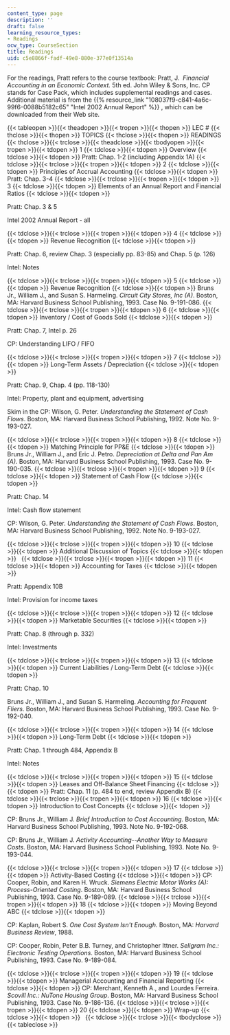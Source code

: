 ```yaml
---
content_type: page
description: ''
draft: false
learning_resource_types:
- Readings
ocw_type: CourseSection
title: Readings
uid: c5e8866f-fadf-49e8-880e-377e0f13514a
---
```

For the readings, Pratt refers to the course textbook: Pratt, J.  *Financial Accounting in an Economic Context.* 5th ed. John Wiley & Sons, Inc. CP stands for Case Pack, which includes supplemental readings and cases. Additional material is from the {{% resource_link "108037f9-c841-4a6c-99f6-0088b5182c65" "Intel 2002 Annual Report" %}} , which can be downloaded from their Web site.

{{< tableopen >}}{{< theadopen >}}{{< tropen >}}{{< thopen >}}
LEC #
{{< thclose >}}{{< thopen >}}
TOPICS
{{< thclose >}}{{< thopen >}}
READINGS
{{< thclose >}}{{< trclose >}}{{< theadclose >}}{{< tbodyopen >}}{{< tropen >}}{{< tdopen >}}
1
{{< tdclose >}}{{< tdopen >}}
Overview
{{< tdclose >}}{{< tdopen >}}
Pratt: Chap. 1-2 (including Appendix 1A)
{{< tdclose >}}{{< trclose >}}{{< tropen >}}{{< tdopen >}}
2
{{< tdclose >}}{{< tdopen >}}
Principles of Accrual Accounting
{{< tdclose >}}{{< tdopen >}}
Pratt: Chap. 3-4
{{< tdclose >}}{{< trclose >}}{{< tropen >}}{{< tdopen >}}
3
{{< tdclose >}}{{< tdopen >}}
Elements of an Annual Report and Financial Ratios
{{< tdclose >}}{{< tdopen >}}

Pratt: Chap. 3 & 5

Intel 2002 Annual Report - all

{{< tdclose >}}{{< trclose >}}{{< tropen >}}{{< tdopen >}}
4
{{< tdclose >}}{{< tdopen >}}
Revenue Recognition
{{< tdclose >}}{{< tdopen >}}

Pratt: Chap. 6, review Chap. 3 (especially pp. 83-85) and Chap. 5 (p. 126)

Intel: Notes

{{< tdclose >}}{{< trclose >}}{{< tropen >}}{{< tdopen >}}
5
{{< tdclose >}}{{< tdopen >}}
Revenue Recognition
{{< tdclose >}}{{< tdopen >}}
Bruns Jr., William J., and Susan S. Harmeling. *Circuit City Stores, Inc (A)*. Boston, MA: Harvard Business School Publishing, 1993. Case No. 9-191-086.
{{< tdclose >}}{{< trclose >}}{{< tropen >}}{{< tdopen >}}
6
{{< tdclose >}}{{< tdopen >}}
Inventory / Cost of Goods Sold
{{< tdclose >}}{{< tdopen >}}

Pratt: Chap. 7, Intel p. 26

CP: Understanding LIFO / FIFO

{{< tdclose >}}{{< trclose >}}{{< tropen >}}{{< tdopen >}}
7
{{< tdclose >}}{{< tdopen >}}
Long-Term Assets / Depreciation
{{< tdclose >}}{{< tdopen >}}

Pratt: Chap. 9, Chap. 4 (pp. 118-130)

Intel: Property, plant and equipment, advertising

Skim in the CP: Wilson, G. Peter. *Understanding the Statement of Cash Flows*. Boston, MA: Harvard Business School Publishing, 1992. Note No. 9-193-027.

{{< tdclose >}}{{< trclose >}}{{< tropen >}}{{< tdopen >}}
8
{{< tdclose >}}{{< tdopen >}}
Matching Principle for PP&E
{{< tdclose >}}{{< tdopen >}}
Bruns Jr., William J., and Eric J. Petro. *Depreciation at Delta and Pan Am (A)*. Boston, MA: Harvard Business School Publishing, 1993. Case No. 9-190-035.
{{< tdclose >}}{{< trclose >}}{{< tropen >}}{{< tdopen >}}
9
{{< tdclose >}}{{< tdopen >}}
Statement of Cash Flow
{{< tdclose >}}{{< tdopen >}}

Pratt: Chap. 14

Intel: Cash flow statement

CP: Wilson, G. Peter. *Understanding the Statement of Cash Flows*. Boston, MA: Harvard Business School Publishing, 1992. Note No. 9-193-027.

{{< tdclose >}}{{< trclose >}}{{< tropen >}}{{< tdopen >}}
10
{{< tdclose >}}{{< tdopen >}}
Additional Discussion of Topics
{{< tdclose >}}{{< tdopen >}}
 
{{< tdclose >}}{{< trclose >}}{{< tropen >}}{{< tdopen >}}
11
{{< tdclose >}}{{< tdopen >}}
Accounting for Taxes
{{< tdclose >}}{{< tdopen >}}

Pratt: Appendix 10B

Intel: Provision for income taxes

{{< tdclose >}}{{< trclose >}}{{< tropen >}}{{< tdopen >}}
12
{{< tdclose >}}{{< tdopen >}}
Marketable Securities
{{< tdclose >}}{{< tdopen >}}

Pratt: Chap. 8 (through p. 332)

Intel: Investments

{{< tdclose >}}{{< trclose >}}{{< tropen >}}{{< tdopen >}}
13
{{< tdclose >}}{{< tdopen >}}
Current Liabilities / Long-Term Debt
{{< tdclose >}}{{< tdopen >}}

Pratt: Chap. 10

Bruns Jr., William J., and Susan S. Harmeling. *Accounting for Frequent Fliers*. Boston, MA: Harvard Business School Publishing, 1993. Case No. 9-192-040.

{{< tdclose >}}{{< trclose >}}{{< tropen >}}{{< tdopen >}}
14
{{< tdclose >}}{{< tdopen >}}
Long-Term Debt
{{< tdclose >}}{{< tdopen >}}

Pratt: Chap. 1 through 484, Appendix B

Intel: Notes

{{< tdclose >}}{{< trclose >}}{{< tropen >}}{{< tdopen >}}
15
{{< tdclose >}}{{< tdopen >}}
Leases and Off-Balance Sheet Financing
{{< tdclose >}}{{< tdopen >}}
Pratt: Chap. 11 (p. 484 to end, review Appendix B)
{{< tdclose >}}{{< trclose >}}{{< tropen >}}{{< tdopen >}}
16
{{< tdclose >}}{{< tdopen >}}
Introduction to Cost Concepts
{{< tdclose >}}{{< tdopen >}}

CP: Bruns Jr., William J. *Brief Introduction to Cost Accounting*. Boston, MA: Harvard Business School Publishing, 1993. Note No. 9-192-068.

CP: Bruns Jr., William J. *Activity Accounting--Another Way to Measure Costs*. Boston, MA: Harvard Business School Publishing, 1993. Note No. 9-193-044.

{{< tdclose >}}{{< trclose >}}{{< tropen >}}{{< tdopen >}}
17
{{< tdclose >}}{{< tdopen >}}
Activity-Based Costing
{{< tdclose >}}{{< tdopen >}}
CP: Cooper, Robin, and Karen H. Wruck. *Siemens Electric Motor Works (A): Process-Oriented Costing*. Boston, MA: Harvard Business School Publishing, 1993. Case No. 9-189-089.
{{< tdclose >}}{{< trclose >}}{{< tropen >}}{{< tdopen >}}
18
{{< tdclose >}}{{< tdopen >}}
Moving Beyond ABC
{{< tdclose >}}{{< tdopen >}}

CP: Kaplan, Robert S. *One Cost System Isn't Enough.* Boston, MA: *Harvard Business Review*, 1988.

CP: Cooper, Robin, Peter B.B. Turney, and Christopher Ittner. *Seligram Inc.: Electronic Testing Operations*. Boston, MA: Harvard Business School Publishing, 1993. Case No. 9-189-084.

{{< tdclose >}}{{< trclose >}}{{< tropen >}}{{< tdopen >}}
19
{{< tdclose >}}{{< tdopen >}}
Managerial Accounting and Financial Reporting
{{< tdclose >}}{{< tdopen >}}
CP: Merchant, Kenneth A., and Lourdes Ferreira. *Scovill Inc.: NuTone Housing Group*. Boston, MA: Harvard Business School Publishing, 1993. Case No. 9-186-136.
{{< tdclose >}}{{< trclose >}}{{< tropen >}}{{< tdopen >}}
20
{{< tdclose >}}{{< tdopen >}}
Wrap-up
{{< tdclose >}}{{< tdopen >}}
 
{{< tdclose >}}{{< trclose >}}{{< tbodyclose >}}{{< tableclose >}}
